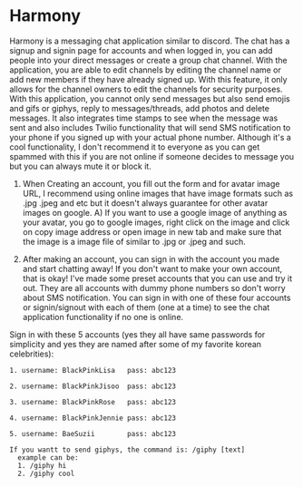 # Harmony

Harmony is a messaging chat application similar to discord. The chat has a signup and signin page for accounts and when logged in, you can add people into your direct messages or create a group chat channel. With the application, you are able to edit channels by editing the channel name or add new members if they have already signed up. With this feature, it only allows for the channel owners to edit the channels for security purposes. With this application, you cannot only send messages but also send emojis and gifs or giphys, reply to messages/threads, add photos and delete messages. It also integrates time stamps to see when the message was sent and also includes Twilio functionality that will send SMS notification to your phone if you signed up with your actual phone number. Although it's a cool functionality, I don't recommend it to everyone as you can get spammed with this if you are not online if someone decides to message you but you can always mute it or block it. 

1. When Creating an account, you fill out the form and for avatar image URL, I recommend using online images that have image formats such as .jpg .jpeg and etc but it doesn't always guarantee for other avatar images on google. 
    A) If you want to use a google image of anything as your avatar, you go to google images, right click on the image and click on copy image address or             open image in new tab and make sure that the image is a image file of similar to .jpg or .jpeg and such. 
    
2. After making an account, you can sign in with the account you made and start chatting away! If you don't want to make your own account, that is okay!  I've made some preset accounts that you can use and try it out. They are all accounts with dummy phone numbers so don't worry about SMS notification. You can sign in with one of these four accounts or signin/signout with each of them (one at a time) to see the chat application functionality if no one is online.

  Sign in with these 5 accounts (yes they all have same passwords for simplicity and yes they are named after some of my favorite korean celebrities):
  
    1. username: BlackPinkLisa   pass: abc123
    
    2. username: BlackPinkJisoo  pass: abc123
    
    3. username: BlackPinkRose   pass: abc123
    
    4. username: BlackPinkJennie pass: abc123
    
    5. username: BaeSuzii        pass: abc123
    
    If you wantt to send giphys, the command is: /giphy [text]
      example can be:
      1. /giphy hi 
      2. /giphy cool           
